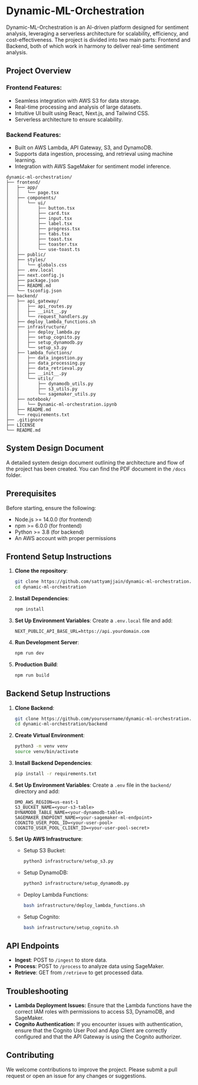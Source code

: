 # Dynamic-ML-Orchestration

Dynamic-ML-Orchestration is an AI-driven platform designed for sentiment analysis, leveraging a serverless architecture for scalability, efficiency, and cost-effectiveness. The project is divided into two main parts: Frontend and Backend, both of which work in harmony to deliver real-time sentiment analysis.

## Project Overview

### Frontend Features:
- Seamless integration with AWS S3 for data storage.
- Real-time processing and analysis of large datasets.
- Intuitive UI built using React, Next.js, and Tailwind CSS.
- Serverless architecture to ensure scalability.

### Backend Features:
- Built on AWS Lambda, API Gateway, S3, and DynamoDB.
- Supports data ingestion, processing, and retrieval using machine learning.
- Integration with AWS SageMaker for sentiment model inference.

```plaintext
dynamic-ml-orchestration/
├── frontend/
│   ├── app/
│   │   └── page.tsx
│   ├── components/
│   │   └── ui/
│   │       ├── button.tsx
│   │       ├── card.tsx
│   │       ├── input.tsx
│   │       ├── label.tsx
│   │       ├── progress.tsx
│   │       ├── tabs.tsx
│   │       ├── toast.tsx
│   │       ├── toaster.tsx
│   │       └── use-toast.ts
│   ├── public/
│   ├── styles/
│   │   └── globals.css
│   ├── .env.local
│   ├── next.config.js
│   ├── package.json
│   ├── README.md
│   └── tsconfig.json
├── backend/
│   ├── api_gateway/
│   │   ├── api_routes.py
│   │   ├── __init__.py
│   │   └── request_handlers.py
│   ├── deploy_lambda_functions.sh
│   ├── infrastructure/
│   │   ├── deploy_lambda.py
│   │   ├── setup_cognito.py
│   │   ├── setup_dynamodb.py
│   │   └── setup_s3.py
│   ├── lambda_functions/
│   │   ├── data_ingestion.py
│   │   ├── data_processing.py
│   │   ├── data_retrieval.py
│   │   ├── __init__.py
│   │   └── utils/
│   │       ├── dynamodb_utils.py
│   │       ├── s3_utils.py
│   │       └── sagemaker_utils.py
│   ├── notebook/
│   │   └── Dynamic-ml-orchestration.ipynb
│   ├── README.md
│   └── requirements.txt
├── .gitignore
├── LICENSE
└── README.md
```

## System Design Document

A detailed system design document outlining the architecture and flow of the project has been created. You can find the PDF document in the `/docs` folder.

## Prerequisites

Before starting, ensure the following:

- Node.js >= 14.0.0 (for frontend)
- npm >= 6.0.0 (for frontend)
- Python >= 3.8 (for backend)
- An AWS account with proper permissions

## Frontend Setup Instructions

1. **Clone the repository**:
   ```bash
   git clone https://github.com/sattyamjjain/dynamic-ml-orchestration.git
   cd dynamic-ml-orchestration
   ```

2. **Install Dependencies**:
   ```bash
   npm install
   ```

3. **Set Up Environment Variables**:
   Create a `.env.local` file and add:
   ```plaintext
   NEXT_PUBLIC_API_BASE_URL=https://api.yourdomain.com
   ```

4. **Run Development Server**:
   ```bash
   npm run dev
   ```

5. **Production Build**:
   ```bash
   npm run build
   ```

## Backend Setup Instructions

1. **Clone Backend**:
   ```bash
   git clone https://github.com/yourusername/dynamic-ml-orchestration.git
   cd dynamic-ml-orchestration/backend
   ```

2. **Create Virtual Environment**:
   ```bash
   python3 -m venv venv
   source venv/bin/activate
   ```

3. **Install Backend Dependencies**:
   ```bash
   pip install -r requirements.txt
   ```

4. **Set Up Environment Variables**:
   Create a `.env` file in the `backend/` directory and add:
   ```plaintext
   DMO_AWS_REGION=us-east-1
   S3_BUCKET_NAME=<your-s3-table>
   DYNAMODB_TABLE_NAME=<your-dynamodb-table>
   SAGEMAKER_ENDPOINT_NAME=<your-sagemaker-ml-endpoint>
   COGNITO_USER_POOL_ID=<your-user-pool>
   COGNITO_USER_POOL_CLIENT_ID=<your-user-pool-secret>
   ```

5. **Set Up AWS Infrastructure**:
   - Setup S3 Bucket:
     ```bash
     python3 infrastructure/setup_s3.py
     ```
   - Setup DynamoDB:
     ```bash
     python3 infrastructure/setup_dynamodb.py
     ```
   - Deploy Lambda Functions:
     ```bash
     bash infrastructure/deploy_lambda_functions.sh
     ```

   - Setup Cognito:
     ```bash
     bash infrastructure/setup_cognito.sh
     ```

## API Endpoints

- **Ingest**: POST to `/ingest` to store data.
- **Process**: POST to `/process` to analyze data using SageMaker.
- **Retrieve**: GET from `/retrieve` to get processed data.

## Troubleshooting

- **Lambda Deployment Issues:** Ensure that the Lambda functions have the correct IAM roles with permissions to access S3, DynamoDB, and SageMaker.
- **Cognito Authentication:** If you encounter issues with authentication, ensure that the Cognito User Pool and App Client are correctly configured and that the API Gateway is using the Cognito authorizer.

## Contributing

We welcome contributions to improve the project. Please submit a pull request or open an issue for any changes or suggestions.